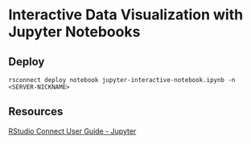 # Interactive Data Visualization with Jupyter Notebooks
## Deploy

```
rsconnect deploy notebook jupyter-interactive-notebook.ipynb -n <SERVER-NICKNAME>
```

## Resources 

[RStudio Connect User Guide - Jupyter](https://docs.rstudio.com/connect/user/jupyter-notebook/)